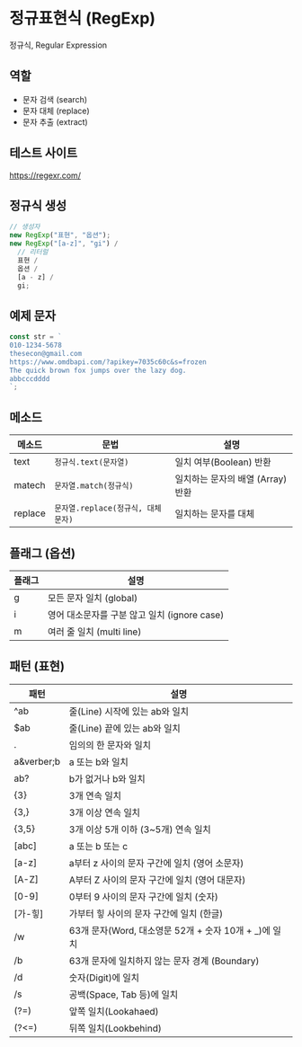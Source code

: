 # 정규표현식 (RegExp)

정규식, Regular Expression

## 역할

- 문자 검색 (search)
- 문자 대체 (replace)
- 문자 추출 (extract)

## 테스트 사이트

https://regexr.com/

## 정규식 생성

```js
// 생성자
new RegExp("표현", "옵션");
new RegExp("[a-z]", "gi") /
  // 리터럴
  표현 /
  옵션 /
  [a - z] /
  gi;
```

## 예제 문자

```js
const str = `
010-1234-5678
thesecon@gmail.com
https://www.omdbapi.com/?apikey=7035c60c&s=frozen
The quick brown fox jumps over the lazy dog.
abbcccdddd
`;
```

## 메소드

| 메소드  | 문법                               | 설명                              |
| ------- | ---------------------------------- | --------------------------------- |
| text    | `정규식.text(문자열)`              | 일치 여부(Boolean) 반환           |
| matech  | `문자열.match(정규식)`             | 일치하는 문자의 배열 (Array) 반환 |
| replace | `문자열.replace(정규식, 대체문자)` | 일치하는 문자를 대체              |

## 플래그 (옵션)

| 플래그 | 설명                                         |
| ------ | -------------------------------------------- |
| g      | 모든 문자 일치 (global)                      |
| i      | 영어 대소문자를 구분 않고 일치 (ignore case) |
| m      | 여러 줄 일치 (multi line)                    |

## 패턴 (표현)

| 패턴       | 설명                                                   |
| ---------- | ------------------------------------------------------ |
| ^ab        | 줄(Line) 시작에 있는 ab와 일치                         |
| $ab        | 줄(Line) 끝에 있는 ab와 일치                           |
| .          | 임의의 한 문자와 일치                                  |
| a&verber;b | a 또는 b와 일치                                        |
| ab?        | b가 없거나 b와 일치                                    |
| {3}        | 3개 연속 일치                                          |
| {3,}       | 3개 이상 연속 일치                                     |
| {3,5}      | 3개 이상 5개 이하 (3~5개) 연속 일치                    |
| [abc]      | a 또는 b 또는 c                                        |
| [a-z]      | a부터 z 사이의 문자 구간에 일치 (영어 소문자)          |
| [A-Z]      | A부터 Z 사이의 문자 구간에 일치 (영어 대문자)          |
| [0-9]      | 0부터 9 사이의 문자 구간에 일치 (숫자)                 |
| [가-힣]    | 가부터 힣 사이의 문자 구간에 일치 (한글)               |
| /w         | 63개 문자(Word, 대소영문 52개 + 숫자 10개 + \_)에 일치 |
| /b         | 63개 문자에 일치하지 않는 문자 경계 (Boundary)         |
| /d         | 숫자(Digit)에 일치                                     |
| /s         | 공백(Space, Tab 등)에 일치                             |
| (?=)       | 앞쪽 일치(Lookahaed)                                   |
| (?<=)      | 뒤쪽 일치(Lookbehind)                                  |
